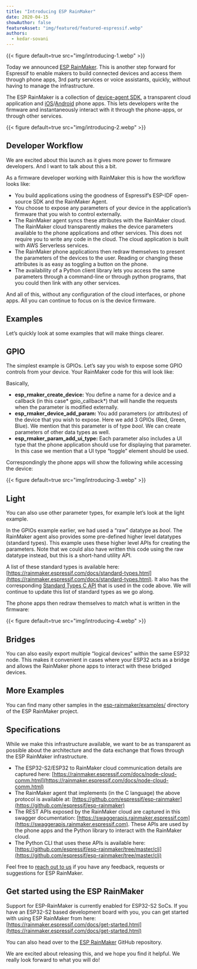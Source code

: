 ```yaml
---
title: "Introducing ESP RainMaker"
date: 2020-04-15
showAuthor: false
featureAsset: "img/featured/featured-espressif.webp"
authors:
  - kedar-sovani
---
```

{{< figure
    default=true
    src="img/introducing-1.webp"
    >}}

Today we announced [ESP RainMaker](https://rainmaker.espressif.com). This is another step forward for Espressif to enable makers to build connected devices and access them through phone apps, 3rd party services or voice assistants, quickly, without having to manage the infrastructure.

The ESP RainMaker is a collection of [device-agent SDK](https://github.com/espressif/esp-rainmaker), a transparent cloud application and [iOS](https://apps.apple.com/us/app/esp-rainmaker/id1497491540)/[Android](https://play.google.com/store/apps/details?id=com.espressif.rainmaker&hl=en_IN) phone apps. This lets developers write the firmware and instantaneously interact with it through the phone-apps, or through other services.

{{< figure
    default=true
    src="img/introducing-2.webp"
    >}}

## Developer Workflow

We are excited about this launch as it gives more power to firmware developers. And I want to talk about this a bit.

As a firmware developer working with RainMaker this is how the workflow looks like:

- You build applications using the goodness of Espressif’s ESP-IDF open-source SDK and the RainMaker Agent.
- You choose to expose any parameters of your device in the application’s firmware that you wish to control externally.
- The RainMaker agent syncs these attributes with the RainMaker cloud. The RainMaker cloud transparently makes the device parameters available to the phone applications and other services. This does not require you to write any code in the cloud. The cloud application is built with AWS Serverless services.
- The RainMaker phone applications then redraw themselves to present the parameters of the devices to the user. Reading or changing these attributes is as easy as toggling a button on the phone.
- The availability of a Python client library lets you access the same parameters through a command-line or through python programs, that you could then link with any other services.

And all of this, without any configuration of the cloud interfaces, or phone apps. All you can continue to focus on is the device firmware.

## Examples

Let’s quickly look at some examples that will make things clearer.

## GPIO

The simplest example is GPIOs. Let’s say you wish to expose some GPIO controls from your device. Your RainMaker code for this will look like:

Basically,

- __esp_rmaker_create_device:__  You define a name for a device and a callback (in this case* gpio_callback*) that will handle the requests when the parameter is modified externally.
- __esp_rmaker_device_add_param:__  You add parameters (or attributes) of the device that you wish to expose. Here we add 3 GPIOs (Red, Green, Blue). We mention that this parameter is of type *bool*. We can create parameters of other data types as well.
- __esp_rmaker_param_add_ui_type:__  Each parameter also includes a UI type that the phone application should use for displaying that parameter. In this case we mention that a UI type “toggle” element should be used.

Correspondingly the phone apps will show the following while accessing the device:

{{< figure
    default=true
    src="img/introducing-3.webp"
    >}}

## Light

You can also use other parameter types, for example let’s look at the light example.

In the GPIOs example earlier, we had used a “raw” datatype as *bool*. The RainMaker agent also provides some pre-defined higher level datatypes (standard types). This example uses these higher level APIs for creating the parameters. Note that we could also have written this code using the raw datatype instead, but this is a short-hand utility API.

A list of these standard types is available here: [https://rainmaker.espressif.com/docs/standard-types.html](https://rainmaker.espressif.com/docs/standard-types.html). It also has the corresponding [Standard Types C API](https://docs.espressif.com/projects/esp-rainmaker/en/latest/c-api-reference/rainmaker_standard_types.html#standard-devices) that is used in the code above. We will continue to update this list of standard types as we go along.

The phone apps then redraw themselves to match what is written in the firmware:

{{< figure
    default=true
    src="img/introducing-4.webp"
    >}}

## Bridges

You can also easily export multiple “logical devices” within the same ESP32 node. This makes it convenient in cases where your ESP32 acts as a bridge and allows the RainMaker phone apps to interact with these bridged devices.

## More Examples

You can find many other samples in the [esp-rainmaker/examples/](https://github.com/espressif/esp-rainmaker) directory of the ESP RainMaker project.

## Specifications

While we make this infrastructure available, we want to be as transparent as possible about the architecture and the data exchange that flows through the ESP RainMaker infrastructure.

- The ESP32-S2/ESP32 to RainMaker cloud communication details are captured here: [https://rainmaker.espressif.com/docs/node-cloud-comm.html](https://rainmaker.espressif.com/docs/node-cloud-comm.html)
- The RainMaker agent that implements (in the C language) the above protocol is available at: [https://github.com/espressif/esp-rainmaker](https://github.com/espressif/esp-rainmaker)
- The REST APIs exposed by the RainMaker cloud are captured in this swagger documentation: [https://swaggerapis.rainmaker.espressif.com](https://swaggerapis.rainmaker.espressif.com). These APIs are used by the phone apps and the Python library to interact with the RainMaker cloud.
- The Python CLI that uses these APIs is available here: [https://github.com/espressif/esp-rainmaker/tree/master/cli](https://github.com/espressif/esp-rainmaker/tree/master/cli)

Feel free to [reach out to us](https://github.com/espressif/esp-rainmaker/issues) if you have any feedback, requests or suggestions for ESP RainMaker.

## Get started using the ESP RainMaker

Support for ESP-RainMaker is currently enabled for ESP32-S2 SoCs. If you have an ESP32-S2 based development board with you, you can get started with using ESP RainMaker from here: [https://rainmaker.espressif.com/docs/get-started.html](https://rainmaker.espressif.com/docs/get-started.html)

You can also head over to the [ESP RainMaker](https://github.com/espressif/esp-rainmaker) GitHub repository.

We are excited about releasing this, and we hope you find it helpful. We really look forward to what you will do!

